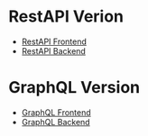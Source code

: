 # RestAPI Verion
- [RestAPI Frontend](https://github.com/JCC0219/NodeJs-Exploration-RESTAPI/tree/RestAPI/frontend)
- [RestAPI Backend](https://github.com/JCC0219/NodeJs-Exploration-RESTAPI/tree/RestAPI/backend)

# GraphQL Version
- [GraphQL Frontend](https://github.com/JCC0219/NodeJs-Exploration-RESTAPI/tree/GraphQL/frontend)
- [GraphQL Backend](https://github.com/JCC0219/NodeJs-Exploration-RESTAPI/tree/GraphQL/backend)
